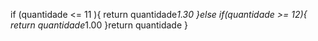 
 if (quantidade <= 11 ){
   return quantidade*1.30
 }else  if(quantidade >= 12){
   return quantidade*1.00
 }return quantidade
 }